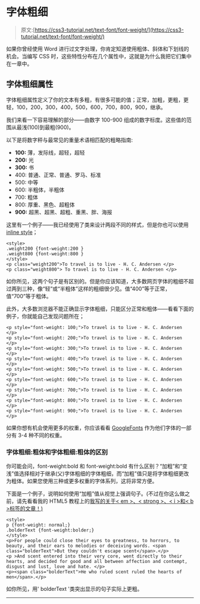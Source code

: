 # 字体粗细

> 原文:[https://css3-tutorial.net/text-font/font-weight/](https://css3-tutorial.net/text-font/font-weight/)

如果你曾经使用 Word 进行过文字处理，你肯定知道使用粗体、斜体和下划线的机会。当编写 CSS 时，这些特性分布在几个属性中，这就是为什么我把它们集中在一章中。

## 字体粗细属性

字体粗细属性定义了你的文本有多粗，有很多可能的值；正常，加粗，更粗，更轻，100，200，300，400，500，600，700，800，900，继承。

我们来看一下容易理解的部分——由数字 100-900 组成的数字标度。这些值的范围从最浅(100)到最粗(900)。

以下是将数字秤与最常见的重量术语相匹配的粗略指南:

*   **100:** 薄，发际线，超轻，超轻
*   **200:** 光
*   **300:** 书
*   400: 普通、正常、普通、罗马、标准
*   500: 中等
*   600: 半粗体，半粗体
*   700: 粗体
*   800: 厚重、黑色、超粗体
*   **900:** 超黑、超黑、超粗、重黑、胖、海报

<input type="hidden" name="IL_IN_ARTICLE">

这里有一个例子——我已经使用了类来设计两段不同的样式，但是你也可以使用[inline style](introduction/inline-stylesheet/)；

```
<style>
.weight200 {font-weight:200 }
.weight800 {font-weight:800 }
</style>
<p class="weight200">To travel is to live - H. C. Andersen </p>
<p class="weight800"> To travel is to live - H. C. Andersen </p>
```

如你所见，这两个句子是有区别的。但是你应该知道，大多数网页字体的粗细不超过两到三种，像“轻”或“半粗体”这样的粗细很少见。值“400”等于正常，值“700”等于粗体。

此外，大多数浏览器不能正确显示字体粗细，只能区分正常和粗体——看看下面的例子，你就能自己发现问题所在；

```
<p style="font-weight: 100;">To travel is to live - H. C. Andersen </p>
<p style="font-weight: 200;">To travel is to live - H. C. Andersen </p>
<p style="font-weight: 300;">To travel is to live - H. C. Andersen </p>
<p style="font-weight: 400;">To travel is to live - H. C. Andersen </p>
<p style="font-weight: 500;">To travel is to live - H. C. Andersen </p>
<p style="font-weight: 600;">To travel is to live - H. C. Andersen </p>
<p style="font-weight: 700;">To travel is to live - H. C. Andersen </p>
<p style="font-weight: 800;">To travel is to live - H. C. Andersen </p>
<p style="font-weight: 900;">To travel is to live - H. C. Andersen </p>
```

如果你想有机会使用更多的权重，你应该看看 [GoogleFonts](http://www.google.com/fonts/) 作为他们字体的一部分有 3-4 种不同的权重。

### 字体粗细:粗体和字体粗细:粗体的区别

你可能会问，font-weight:bold 和 font-weight:bold 有什么区别？“加粗”和“变浅”值选择相对于继承(父)字体粗细的字体粗细，而“加粗”值只是将字体粗细更改为粗体。如果您使用三种或更多权重的字体系列，这将非常方便。

下面是一个例子，说明如何使用“加粗”值从视觉上强调句子。(不过在你这么做之前，请先看看我的 HTML5 教程上的[我写的关于< em >、< strong >、< i >和< b >标签的文章！)](http://www.html5-tutorials.org/html-basics/i-b-em-strong-tags/)

```
<style>
p {font-weight: normal;}
.bolderText {font-weight:bolder;}
</style>
<p>For people could close their eyes to greatness, to horrors, to beauty, and their ears to melodies or deceiving words. <span class="bolderText">But they couldn't escape scent</span>.</p>
<p >And scent entered into their very core, went directly to their hearts, and decided for good and all between affection and contempt, disgust and lust, love and hate. </p>
<p><span class="bolderText">He who ruled scent ruled the hearts of men</span>.</p>
```

如你所见，用' bolderText '类突出显示的句子实际上更粗。

* * *